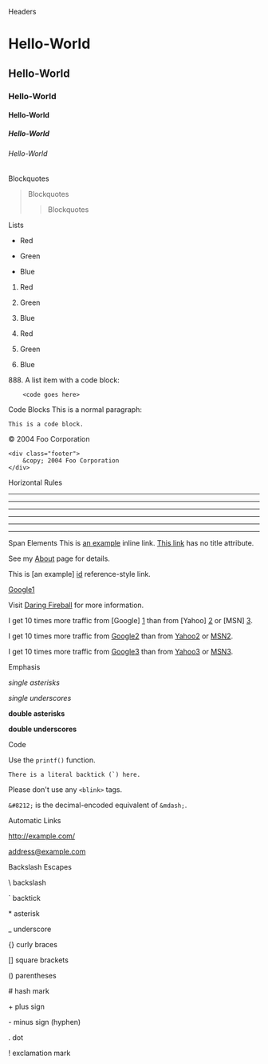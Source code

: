 Headers
# Hello-World
## Hello-World
### Hello-World
#### Hello-World
##### Hello-World
###### Hello-World

Blockquotes
>Blockquotes
>>Blockquotes

Lists
* Red
+ Green
- Blue

1. Red
2. Green
4. Blue

4. Red

5. Green

8. Blue

888\. A list item with a code block:

        <code goes here>


Code Blocks
This is a normal paragraph:

    This is a code block.

<div class="footer">
    &copy; 2004 Foo Corporation
</div>

    <div class="footer">
        &copy; 2004 Foo Corporation
    </div>

Horizontal Rules
* * *
***
*****
- - -
---------------------------------------
_ _ _

Span Elements
This is [an example](http://example.com/ "Title") inline link.
[This link](http://example.net/) has no title attribute.

See my [About](/about/) page for details.

This is [an example] [id] reference-style link.

[id]: http://example.com/  "Optional Title Here"

[Google1][]

[Google1]: http://google.com/

Visit [Daring Fireball][] for more information.

[Daring Fireball]: http://daringfireball.net/

I get 10 times more traffic from [Google] [1] than from
[Yahoo] [2] or [MSN] [3].

  [1]: http://google.com/        "Google"
  [2]: http://search.yahoo.com/  "Yahoo Search"
  [3]: http://search.msn.com/    "MSN Search"

I get 10 times more traffic from [Google2][] than from
[Yahoo2][] or [MSN2][].

  [google2]: http://google.com/        "Google"
  [yahoo2]:  http://search.yahoo.com/  "Yahoo Search"
  [msn2]:    http://search.msn.com/    "MSN Search"

I get 10 times more traffic from [Google3](http://google.com/ "Google")
than from [Yahoo3](http://search.yahoo.com/ "Yahoo Search") or
[MSN3](http://search.msn.com/ "MSN Search").

Emphasis

*single asterisks*

_single underscores_

**double asterisks**

__double underscores__

Code

Use the `printf()` function.

``There is a literal backtick (`) here.``

Please don't use any `<blink>` tags.

`&#8212;` is the decimal-encoded equivalent of `&mdash;`.

Automatic Links

<http://example.com/>

<address@example.com>

Backslash Escapes

\\   backslash

\`   backtick

\*   asterisk

\_   underscore

\{\}  curly braces

\[\]  square brackets

\(\)  parentheses

\#   hash mark

\+   plus sign

\-   minus sign (hyphen)

\.   dot

\!   exclamation mark
